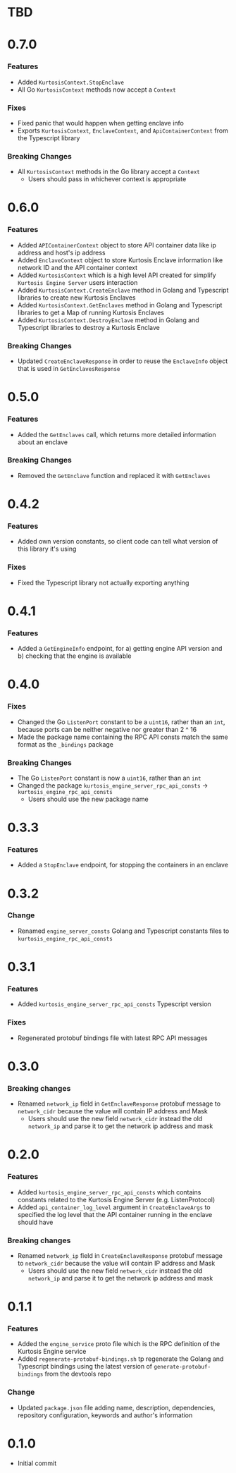 # TBD

# 0.7.0
### Features
* Added `KurtosisContext.StopEnclave`
* All Go `KurtosisContext` methods now accept a `Context`

### Fixes
* Fixed panic that would happen when getting enclave info
* Exports `KurtosisContext`, `EnclaveContext`, and `ApiContainerContext` from the Typescript library

### Breaking Changes
* All `KurtosisContext` methods in the Go library accept a `Context`
    * Users should pass in whichever context is appropriate

# 0.6.0
### Features
* Added `APIContainerContext` object to store API container data like ip address and host's ip address
* Added `EnclaveContext` object to store Kurtosis Enclave information like network ID and the API container context
* Added `KurtosisContext` which is a high level API created for simplify `Kurtosis Engine Server` users interaction
* Added `KurtosisContext.CreateEnclave` method in Golang and Typescript libraries to create new Kurtosis Enclaves
* Added `KurtosisContext.GetEnclaves` method in Golang and Typescript libraries to get a Map of running Kurtosis Enclaves
* Added `KurtosisContext.DestroyEnclave` method in Golang and Typescript libraries to destroy a Kurtosis Enclave

### Breaking Changes
* Updated `CreateEnclaveResponse` in order to reuse the `EnclaveInfo` object that is used in `GetEnclavesResponse`

# 0.5.0
### Features
* Added the `GetEnclaves` call, which returns more detailed information about an enclave

### Breaking Changes
* Removed the `GetEnclave` function and replaced it with `GetEnclaves`

# 0.4.2
### Features
* Added own version constants, so client code can tell what version of this library it's using

### Fixes
* Fixed the Typescript library not actually exporting anything

# 0.4.1
### Features
* Added a `GetEngineInfo` endpoint, for a) getting engine API version and b) checking that the engine is available

# 0.4.0
### Fixes
* Changed the Go `ListenPort` constant to be a `uint16`, rather than an `int`, because ports can be neither negative nor greater than 2 ^ 16
* Made the package name containing the RPC API consts match the same format as the `_bindings` package

### Breaking Changes
* The Go `ListenPort` constant is now a `uint16`, rather than an `int`
* Changed the package `kurtosis_engine_server_rpc_api_consts` -> `kurtosis_engine_rpc_api_consts`
    * Users should use the new package name

# 0.3.3
### Features
* Added a `StopEnclave` endpoint, for stopping the containers in an enclave

# 0.3.2
### Change
* Renamed `engine_server_consts` Golang and Typescript constants files to `kurtosis_engine_rpc_api_consts`

# 0.3.1
### Features
* Added `kurtosis_engine_server_rpc_api_consts` Typescript version

### Fixes
* Regenerated protobuf bindings file with latest RPC API messages

# 0.3.0
### Breaking changes
* Renamed `network_ip` field in `GetEnclaveResponse` protobuf message to `network_cidr` because the value will contain IP address and Mask
  * Users should use the new field `network_cidr` instead the old `network_ip` and parse it to get the network ip address and mask

# 0.2.0
### Features
* Added `kurtosis_engine_server_rpc_api_consts` which contains constants related to the Kurtosis Engine Server (e.g. ListenProtocol)
* Added `api_container_log_level` argument in `CreateEnclaveArgs` to specified the log level that the API container running in the enclave should have

### Breaking changes
* Renamed `network_ip` field in `CreateEnclaveResponse` protobuf message to `network_cidr` because the value will contain IP address and Mask
    * Users should use the new field `network_cidr` instead the old `network_ip` and parse it to get the network ip address and mask

# 0.1.1
### Features
* Added the `engine_service` proto file which is the RPC definition of the Kurtosis Engine service
* Added `regenerate-protobuf-bindings.sh` tp regenerate the Golang and Typescript bindings using the latest version of `generate-protobuf-bindings` from the devtools repo

### Change
* Updated `package.json` file adding name, description, dependencies, repository configuration, keywords and author's information

# 0.1.0
* Initial commit
